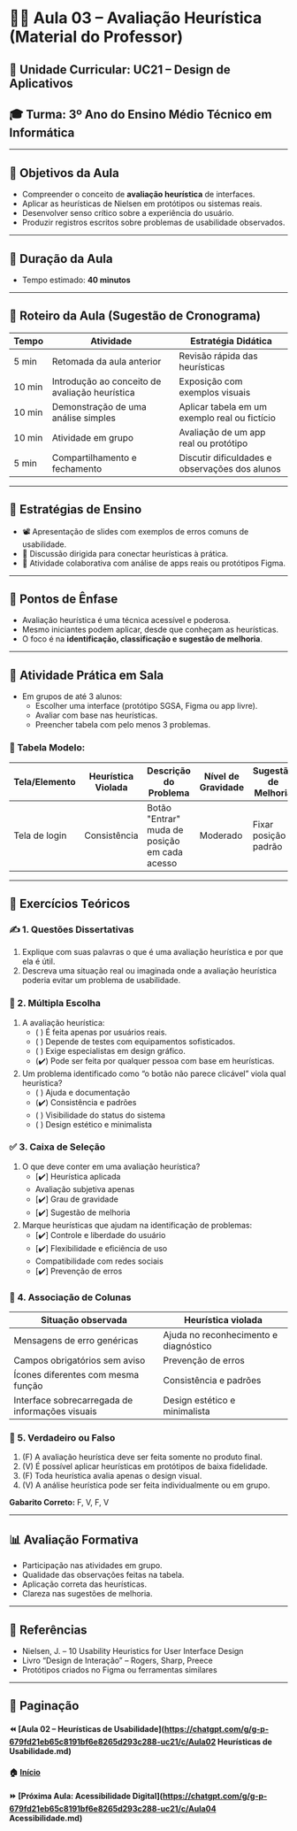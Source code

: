# 👨‍🏫 Aula 03 – Avaliação Heurística (Material do Professor)

## 📘 Unidade Curricular: UC21 – Design de Aplicativos

## 🎓 Turma: 3º Ano do Ensino Médio Técnico em Informática

------

## 🎯 Objetivos da Aula

- Compreender o conceito de **avaliação heurística** de interfaces.
- Aplicar as heurísticas de Nielsen em protótipos ou sistemas reais.
- Desenvolver senso crítico sobre a experiência do usuário.
- Produzir registros escritos sobre problemas de usabilidade observados.

------

## 📅 Duração da Aula

- Tempo estimado: **40 minutos**

------

## 🧠 Roteiro da Aula (Sugestão de Cronograma)

| Tempo  | Atividade                                      | Estratégia Didática                            |
| ------ | ---------------------------------------------- | ---------------------------------------------- |
| 5 min  | Retomada da aula anterior                      | Revisão rápida das heurísticas                 |
| 10 min | Introdução ao conceito de avaliação heurística | Exposição com exemplos visuais                 |
| 10 min | Demonstração de uma análise simples            | Aplicar tabela em um exemplo real ou fictício  |
| 10 min | Atividade em grupo                             | Avaliação de um app real ou protótipo          |
| 5 min  | Compartilhamento e fechamento                  | Discutir dificuldades e observações dos alunos |

------

## 🧩 Estratégias de Ensino

- 📽️ Apresentação de slides com exemplos de erros comuns de usabilidade.
- 💬 Discussão dirigida para conectar heurísticas à prática.
- 🧪 Atividade colaborativa com análise de apps reais ou protótipos Figma.

------

## 🧠 Pontos de Ênfase

- Avaliação heurística é uma técnica acessível e poderosa.
- Mesmo iniciantes podem aplicar, desde que conheçam as heurísticas.
- O foco é na **identificação, classificação e sugestão de melhoria**.

------

## 🧪 Atividade Prática em Sala

- Em grupos de até 3 alunos:
  - Escolher uma interface (protótipo SGSA, Figma ou app livre).
  - Avaliar com base nas heurísticas.
  - Preencher tabela com pelo menos 3 problemas.

### 📝 Tabela Modelo:

| Tela/Elemento | Heurística Violada | Descrição do Problema                         | Nível de Gravidade | Sugestão de Melhoria |
| ------------- | ------------------ | --------------------------------------------- | ------------------ | -------------------- |
| Tela de login | Consistência       | Botão "Entrar" muda de posição em cada acesso | Moderado           | Fixar posição padrão |

------

## 📝 Exercícios Teóricos

### ✍️ 1. Questões Dissertativas

1. Explique com suas palavras o que é uma avaliação heurística e por que ela é útil.
2. Descreva uma situação real ou imaginada onde a avaliação heurística poderia evitar um problema de usabilidade.

### 🔘 2. Múltipla Escolha

1. A avaliação heurística:
   - ( ) É feita apenas por usuários reais.
   - ( ) Depende de testes com equipamentos sofisticados.
   - ( ) Exige especialistas em design gráfico.
   - (✔️) Pode ser feita por qualquer pessoa com base em heurísticas.
2. Um problema identificado como “o botão não parece clicável” viola qual heurística?
   - ( ) Ajuda e documentação
   - (✔️) Consistência e padrões
   - ( ) Visibilidade do status do sistema
   - ( ) Design estético e minimalista

### ✅ 3. Caixa de Seleção

1. O que deve conter em uma avaliação heurística?
   - [✔️] Heurística aplicada
   -  Avaliação subjetiva apenas
   - [✔️] Grau de gravidade
   - [✔️] Sugestão de melhoria
2. Marque heurísticas que ajudam na identificação de problemas:
   - [✔️] Controle e liberdade do usuário
   - [✔️] Flexibilidade e eficiência de uso
   -  Compatibilidade com redes sociais
   - [✔️] Prevenção de erros

### 🔄 4. Associação de Colunas

| Situação observada                              | Heurística violada                    |
| ----------------------------------------------- | ------------------------------------- |
| Mensagens de erro genéricas                     | Ajuda no reconhecimento e diagnóstico |
| Campos obrigatórios sem aviso                   | Prevenção de erros                    |
| Ícones diferentes com mesma função              | Consistência e padrões                |
| Interface sobrecarregada de informações visuais | Design estético e minimalista         |

### 🔁 5. Verdadeiro ou Falso

1. (F) A avaliação heurística deve ser feita somente no produto final.
2. (V) É possível aplicar heurísticas em protótipos de baixa fidelidade.
3. (F) Toda heurística avalia apenas o design visual.
4. (V) A análise heurística pode ser feita individualmente ou em grupo.

**Gabarito Correto:** F, V, F, V

------

## 📊 Avaliação Formativa

- Participação nas atividades em grupo.
- Qualidade das observações feitas na tabela.
- Aplicação correta das heurísticas.
- Clareza nas sugestões de melhoria.

------

## 🔗 Referências

- Nielsen, J. – 10 Usability Heuristics for User Interface Design
- Livro “Design de Interação” – Rogers, Sharp, Preece
- Protótipos criados no Figma ou ferramentas similares

------

## 🧭 Paginação

#### ⏪ [Aula 02 – Heurísticas de Usabilidade](https://chatgpt.com/g/g-p-679fd21eb65c8191bf6e8265d293c288-uc21/c/Aula02 Heurísticas de Usabilidade.md)

#### 🏠 [Início](https://chatgpt.com/g/g-p-679fd21eb65c8191bf6e8265d293c288-uc21/README.md)

#### ⏩ [Próxima Aula: Acessibilidade Digital](https://chatgpt.com/g/g-p-679fd21eb65c8191bf6e8265d293c288-uc21/c/Aula04 Acessibilidade.md)